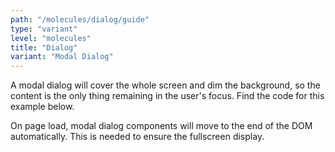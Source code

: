 ```yaml
---
path: "/molecules/dialog/guide"
type: "variant"
level: "molecules"
title: "Dialog"
variant: "Modal Dialog"
---
```


A modal dialog will cover the whole screen and dim the background, so the content is the only thing remaining in the user's focus. Find the code for this example below.

<div class="frontend-kit__notification a-notification -warning"><i class="a-ui-icon a-ui-icon--ui-ic-warning"></i><div class="a-notification__content">
    On page load, modal dialog components will move to the end of the DOM automatically. This is needed to ensure the fullscreen display.
</div></div>
